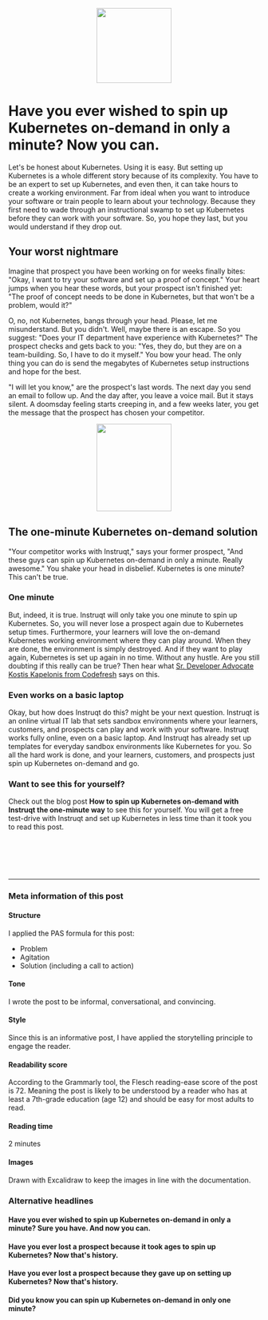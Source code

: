 
<p align="center">  <img width="150" height="150" src="https://i.ibb.co/GFGYgGw/K8.png">  </p>

# Have you ever wished to spin up Kubernetes on-demand in only a minute? Now you can. 

Let's be honest about Kubernetes. Using it is easy. But setting up Kubernetes is a whole different story because of its complexity. You have to be an expert to set up Kubernetes, and even then, it can take hours to create a working environment. Far from ideal when you want to introduce your software or train people to learn about your technology. Because they first need to wade through an instructional swamp to set up Kubernetes before they can work with your software. So, you hope they last, but you would understand if they drop out.
 

## Your worst nightmare

Imagine that prospect you have been working on for weeks finally bites: "Okay, I want to try your software and set up a proof of concept." Your heart jumps when you hear these words, but your prospect isn't finished yet: "The proof of concept needs to be done in Kubernetes, but that won't be a problem, would it?"

O, no, not Kubernetes, bangs through your head. Please, let me misunderstand. But you didn't. Well, maybe there is an escape. So you suggest: "Does your IT department have experience with Kubernetes?" The prospect checks and gets back to you: "Yes, they do, but they are on a team-building. So, I have to do it myself." You bow your head. The only thing you can do is send the megabytes of Kubernetes setup instructions and hope for the best.

"I will let you know," are the prospect's last words. The next day you send an email to follow up. And the day after, you leave a voice mail. But it stays silent. A doomsday feeling starts creeping in, and a few weeks later, you get the message that the prospect has chosen your competitor.
<p align="center">  <img width="150" height="175" src="https://i.ibb.co/QXcVBgh/Stopwatch.png">  </p>

## The one-minute Kubernetes on-demand solution
"Your competitor works with Instruqt," says your former prospect, "And these guys can spin up Kubernetes on-demand in only a minute. Really awesome." You shake your head in disbelief. Kubernetes is one minute? This can't be true.

### One minute
But, indeed, it is true. Instruqt will only take you one minute to spin up Kubernetes. So, you will never lose a prospect again due to Kubernetes setup times. Furthermore, your learners will love the on-demand Kubernetes working environment where they can play around. When they are done, the environment is simply destroyed. And if they want to play again, Kubernetes is set up again in no time. Without any hustle. Are you still doubting if this really can be true? Then hear what [Sr. Developer Advocate Kostis Kapelonis from Codefresh](https://www.linkedin.com/feed/update/urn:li:activity:6921811564136132608) says on this.

### Even works on a basic laptop
Okay, but how does Instruqt do this? might be your next question. Instruqt is an online virtual IT lab that sets sandbox environments where your learners, customers, and prospects can play and work with your software. Instruqt works fully online, even on a basic laptop. And Instruqt has already set up templates for everyday sandbox environments like Kubernetes for you. So all the hard work is done, and your learners, customers, and prospects just spin up Kubernetes on-demand and go.

### Want to see this for yourself? 
Check out the blog post **How to spin up Kubernetes on-demand with Instruqt the one-minute way** to see this for yourself. You will get a free test-drive with Instruqt and set up Kubernetes in less time than it took you to read this post.

<br>
<br>
<br>
<br>

---  
### Meta information of this post
#### Structure
I applied the PAS formula for this post:
- Problem
- Agitation
- Solution (including a call to action)

#### Tone
I wrote the post to be informal, conversational, and convincing.

#### Style
Since this is an informative post, I have applied the storytelling principle to engage the reader.

#### Readability score
According to the Grammarly tool, the Flesch reading-ease score of the post is 72. Meaning the post is likely to be understood by a reader who has at least a 7th-grade education (age 12) and should be easy for most adults to read.

#### Reading time
2 minutes

#### Images
Drawn with Excalidraw to keep the images in line with the documentation.

### Alternative headlines
#### Have you ever wished to spin up Kubernetes on-demand in only a minute? Sure you have. And now you can.
#### Have you ever lost a prospect because it took ages to spin up Kubernetes? Now that's history. 
#### Have you ever lost a prospect because they gave up on setting up Kubernetes? Now that's history. 
#### Did you know you can spin up Kubernetes on-demand in only one minute?



